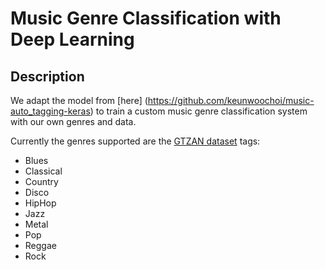 # Music Genre Classification with Deep Learning

## Description

We adapt the model from [here] (https://github.com/keunwoochoi/music-auto_tagging-keras) to train a custom music genre classification system with our own genres and data. 

Currently the genres supported are the [GTZAN dataset](http://marsyasweb.appspot.com/download/data_sets/) tags:

- Blues
- Classical
- Country
- Disco
- HipHop
- Jazz
- Metal
- Pop
- Reggae
- Rock


